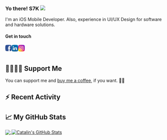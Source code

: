 ### Yo there! S7K <img src="https://raw.githubusercontent.com/MartinHeinz/MartinHeinz/master/wave.gif" width="30px"> 

I'm an iOS Mobile Developer. Also, experience in UI/UX Design for software and hardware solutions.

#### Get in touch

<a href="https://www.facebook.com/salahhkhaled">
  <img align="left" alt="Salah Khaled | Facebook" width="20px" src="https://github.com/alfayedoficial/alfayedoficial/blob/master/005-facebook.png?raw=true" />
</a>
<a href="https://www.linkedin.com/in/sala7khaled">
  <img align="left" alt="Salah Khaled | LinkedIn" width="21px" src="https://github.com/alfayedoficial/alfayedoficial/blob/master/006-linkedin.png?raw=true" />
</a>
<a href="https://www.instagram.com/sala7khaled/">
  <img align="left" alt="Salah Khaled | Instagram " width="21px" src="https://github.com/alfayedoficial/alfayedoficial/blob/master/003-instagram.png?raw=true" />
</a>

<br/>
<br/>

## 🤜🏻🤛🏻 Support Me

You can support me and [buy me a coffee][3], if you want. 🙏🏻

## :zap: Recent Activity

## &#x1f4c8; My GitHub Stats

<a href="https://github.com/sala7khaled/sala7khaled">
  <img align="center" src="https://github-readme-stats.vercel.app/api/top-langs/?username=sala7khaled&hide=java,html&title_color=ffffff&text_color=c9cacc&icon_color=2bbc8a&bg_color=1d1f21" />
</a>

<a href="https://github.com/sala7khaled/sala7khaled">
  <img align="center" src="https://github-readme-stats.vercel.app/api?username=sala7khaled&show_icons=true&line_height=27&count_private=true&title_color=ffffff&text_color=c9cacc&icon_color=2bbc8a&bg_color=1d1f21" alt="Catalin's GitHub Stats" />
</a>

[1]: linkedin.com/in/sala7khaled
[2]: facebook.com/salahhkhaled
[3]: https://www.paypal.com/paypalme/Sala7KhaledSK
